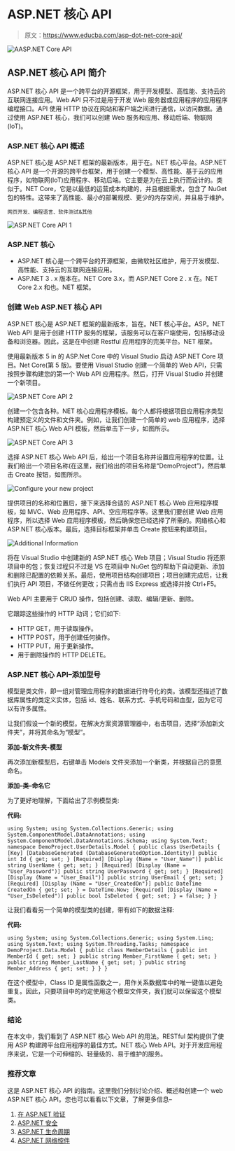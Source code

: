 # ASP.NET 核心 API

> 原文：<https://www.educba.com/asp-dot-net-core-api/>

![AASP.NET Core API](img/5f2a6783032a8647d8d1ae51103914db.png)



## ASP.NET 核心 API 简介

ASP.NET 核心 API 是一个跨平台的开源框架，用于开发模型、高性能、支持云的互联网连接应用。Web API 只不过是用于开发 Web 服务器或应用程序的应用程序编程接口。API 使用 HTTP 协议在网站和客户端之间进行通信，以访问数据。通过使用 ASP.NET 核心，我们可以创建 Web 服务和应用、移动后端、物联网(IoT)。

### ASP.NET 核心 API 概述

ASP.NET 核心是 ASP.NET 框架的最新版本，用于在。NET 核心平台。ASP.NET 核心 API 是一个开源的跨平台框架，用于创建一个模型、高性能、基于云的应用程序，如物联网(IoT)应用程序、移动后端。它主要是为在云上执行而设计的。类似于。NET Core，它是以最低的运营成本构建的，并且根据需求，包含了 NuGet 包的特性。这带来了高性能、最小的部署规模、更少的内存空间，并且易于维护。

<small>网页开发、编程语言、软件测试&其他</small>

![ASP.NET Core API 1](img/52363b8c24f8ef19815d27c367743335.png)



### ASP.NET 核心

*   ASP.NET 核心是一个跨平台的开源框架，由微软社区维护，用于开发模型、高性能、支持云的互联网连接应用。
*   ASP.NET 3 . x 版本在。NET Core 3.x，而 ASP.NET Core 2 . x 在。NET Core 2.x 和也。NET 框架。

### 创建 Web ASP.NET 核心 API

ASP.NET 核心是 ASP.NET 框架的最新版本，旨在。NET 核心平台。ASP。NET Web API 是用于创建 HTTP 服务的框架，该服务可以在客户端使用，包括移动设备和浏览器。因此，这是在中创建 Restful 应用程序的完美平台。NET 框架。

使用最新版本 5 in 的 ASP.Net Core 中的 Visual Studio 启动 ASP.NET Core 项目。Net Core(第 5 版)。要使用 Visual Studio 创建一个简单的 Web API，只需按照步骤构建您的第一个 Web API 应用程序。然后，打开 Visual Studio 并创建一个新项目。

![ASP.NET Core API 2](img/e3c215a3264213964e13fafe99872ba2.png)



创建一个包含各种。NET 核心应用程序模板。每个人都将根据项目应用程序类型构建预定义的文件和文件夹。例如，让我们创建一个简单的 web 应用程序，选择 ASP.NET 核心 Web API 模板，然后单击下一步，如图所示。

![ASP.NET Core API 3](img/5c9a0b57195bdc5745ebdfeb0357c4fb.png)



选择 ASP.NET 核心 Web API 后，给出一个项目名称并设置应用程序的位置。让我们给出一个项目名称(在这里，我们给出的项目名称是“DemoProject”)，然后单击 Create 按钮，如图所示。

![Configure your new project](img/75d16764f21e5508448cbf7aa908ffc5.png)



提供项目的名称和位置后，接下来选择合适的 ASP.NET 核心 Web 应用程序模板，如 MVC、Web 应用程序、API、空应用程序等。这里我们要创建 Web 应用程序，所以选择 Web 应用程序模板，然后确保您已经选择了所需的。网络核心和 ASP.NET 核心版本。最后，选择目标框架并单击 Create 按钮来构建项目。

![Additional Information](img/6d82cba829199eb16589247a69cc5657.png)



将在 Visual Studio 中创建新的 ASP.NET 核心 Web 项目；Visual Studio 将还原项目中的包；恢复过程只不过是 VS 在项目中 NuGet 包的帮助下自动更新、添加和删除已配置的依赖关系。最后，使用项目结构创建项目；项目创建完成后，让我们执行 API 项目，不做任何更改；只需点击 IIS Express 或选择并按 Ctrl+F5。

Web API 主要用于 CRUD 操作，包括创建、读取、编辑/更新、删除。

它跟踪这些操作的 HTTP 动词；它们如下:

*   HTTP GET，用于读取操作。
*   HTTP POST，用于创建任何操作。
*   HTTP PUT，用于更新操作。
*   用于删除操作的 HTTP DELETE。

### ASP.NET 核心 API–添加型号

模型是类文件，即一组对管理应用程序的数据进行符号化的类。该模型还描述了数据库属性的类定义实体，包括 id、姓名、联系方式、手机号码和血型，因为它可以有许多属性。

让我们假设一个新的模型。在解决方案资源管理器中，右击项目，选择“添加新文件夹”，并将其命名为“模型”。

**添加-新文件夹-模型**

再次添加新模型后，右键单击 Models 文件夹添加一个新类，并根据自己的意愿命名。

**添加–类–命名它**

为了更好地理解，下面给出了示例模型类:

**代码:**

`using System;
using System.Collections.Generic;
using System.ComponentModel.DataAnnotations;
using System.ComponentModel.DataAnnotations.Schema;
using System.Text;
namespace DemoProject.UserDetails.Model
{
public class UserDetails
{
[Key] [DatabaseGenerated (DatabaseGeneratedOption.Identity)] public int Id { get; set; }
[Required] [Display (Name = "User_Name")] public string UserName { get; set; }
[Required] [Display (Name = "User_Password")] public string UserPassword { get; set; }
[Required] [Display (Name = "User_Email")] public string UserEmail { get; set; }
[Required] [Display (Name = "User_CreatedOn")] public DateTime CreatedOn { get; set; } = DateTime.Now;
[Required] [Display (Name = "User_IsDeleted")] public bool IsDeleted { get; set; } = false;
}
}`

让我们看看另一个简单的模型类的创建，带有如下的数据注释:

**代码:**

`using System;
using System.Collections.Generic;
using System.Linq;
using System.Text;
using System.Threading.Tasks;
namespace DemoProject.Data.Model
{
public class MemberDetails
{
public int MemberId { get; set; }
public string Member_FirstName { get; set; }
public string Member_LastName { get; set; }
public string Member_Address { get; set; }
}
}`

在这个模型中，Class ID 是属性函数之一，用作关系数据库中的唯一键值以避免重复。因此，只要项目中的约定使用这个模型文件夹，我们就可以保留这个模型类。

### 结论

在本文中，我们看到了 ASP.NET 核心 Web API 的用法。RESTful 架构提供了使用 ASP 构建跨平台应用程序的最佳方式。NET 核心 Web API。对于开发应用程序来说，它是一个可伸缩的、轻量级的、易于维护的服务。

### 推荐文章

这是 ASP.NET 核心 API 的指南。这里我们分别讨论介绍、概述和创建一个 web ASP.NET 核心 API。您也可以看看以下文章，了解更多信息–

1.  [在 ASP.NET 验证](https://www.educba.com/validation-in-asp-net/)
2.  [ASP.NET 安全](https://www.educba.com/asp-dot-net-security/)
3.  [ASP.NET 生命周期](https://www.educba.com/asp-dot-net-life-cycle/)
4.  [ASP.NET 网络控件](https://www.educba.com/asp-net-web-controls/)